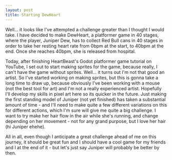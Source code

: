 ```yaml
---
layout: post
title: Starting DewHeart
---
```


Well... it looks like I've attempted a challenge greater than I thought I would
take. I have decided to make DewHeart, a platformer game in 40 stages, where
the player, Juniper Dew, has to collect Red Bull cans in 40 stages in order to
take her resting heart rate from 0bpm at the start, to 40bpm at the end. Once
she reaches 40bpm, she is released from hospital.

Today, after finishing HeartBeast's Godot platformer game tutorial on YouTube, I
set out to start making sprites for the game, because really, I can't have the
game without sprites. Well... it turns out I'm not that good an artist. So I've
started working on making sprites, but this is gonna take a long time to draw
up, because obviously I've been working with a mouse (not the best tool for art)
and I'm not a really experienced artist. Hopefully I'll develop my skills in
pixel art here so its quicker in the future. Just making the first standing
model of Juniper (not yet finished) has taken a substantial amount of time - and
I'll need to make quite a few different variations on this for different
actions, which I'm sure will give me quite a big challenge. I want to try make
her hair flow in the air while she's running, and change depending on her
movement - not for any grand purpose, but I love her hair (hi Juniper ehehe).

All in all, even though I anticipate a great challenge ahead of me on this
journey, it should be great fun and I should have a cool game for my friends
and I at the end of it - but let's just say Juniper will probably be better by
then.
